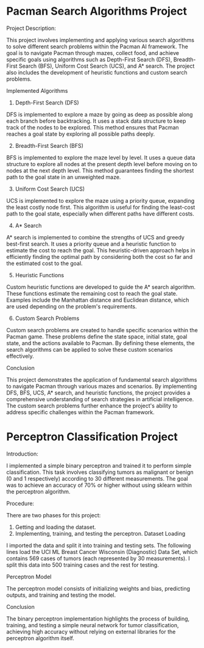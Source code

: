# Pacman Search Algorithms Project
Project Description:

This project involves implementing and applying various search algorithms to solve different search problems within the Pacman AI framework. The goal is to navigate Pacman through mazes, collect food, and achieve specific goals using algorithms such as Depth-First Search (DFS), Breadth-First Search (BFS), Uniform Cost Search (UCS), and A* search. The project also includes the development of heuristic functions and custom search problems.

Implemented Algorithms
1. Depth-First Search (DFS)

DFS is implemented to explore a maze by going as deep as possible along each branch before backtracking. It uses a stack data structure to keep track of the nodes to be explored. This method ensures that Pacman reaches a goal state by exploring all possible paths deeply.

2. Breadth-First Search (BFS)

BFS is implemented to explore the maze level by level. It uses a queue data structure to explore all nodes at the present depth level before moving on to nodes at the next depth level. This method guarantees finding the shortest path to the goal state in an unweighted maze.

3. Uniform Cost Search (UCS)

UCS is implemented to explore the maze using a priority queue, expanding the least costly node first. This algorithm is useful for finding the least-cost path to the goal state, especially when different paths have different costs.

4. A* Search

A* search is implemented to combine the strengths of UCS and greedy best-first search. It uses a priority queue and a heuristic function to estimate the cost to reach the goal. This heuristic-driven approach helps in efficiently finding the optimal path by considering both the cost so far and the estimated cost to the goal.

5. Heuristic Functions

Custom heuristic functions are developed to guide the A* search algorithm. These functions estimate the remaining cost to reach the goal state. Examples include the Manhattan distance and Euclidean distance, which are used depending on the problem's requirements.

6. Custom Search Problems

Custom search problems are created to handle specific scenarios within the Pacman game. These problems define the state space, initial state, goal state, and the actions available to Pacman. By defining these elements, the search algorithms can be applied to solve these custom scenarios effectively.

Conclusion

This project demonstrates the application of fundamental search algorithms to navigate Pacman through various mazes and scenarios. By implementing DFS, BFS, UCS, A* search, and heuristic functions, the project provides a comprehensive understanding of search strategies in artificial intelligence. The custom search problems further enhance the project's ability to address specific challenges within the Pacman framework.

# Perceptron Classification Project
Introduction:

I implemented a simple binary perceptron and trained it to perform simple classification. This task involves classifying tumors as malignant or benign (0 and 1 respectively) according to 30 different measurements. The goal was to achieve an accuracy of 70% or higher without using sklearn within the perceptron algorithm.

Procedure:

There are two phases for this project:

1. Getting and loading the dataset.
2. Implementing, training, and testing the perceptron.
Dataset Loading

I imported the data and split it into training and testing sets. The following lines load the UCI ML Breast Cancer Wisconsin (Diagnostic) Data Set, which contains 569 cases of tumors (each represented by 30 measurements). I split this data into 500 training cases and the rest for testing.

Perceptron Model

The perceptron model consists of initializing weights and bias, predicting outputs, and training and testing the model.

Conclusion

The binary perceptron implementation highlights the process of building, training, and testing a simple neural network for tumor classification, achieving high accuracy without relying on external libraries for the perceptron algorithm itself.
